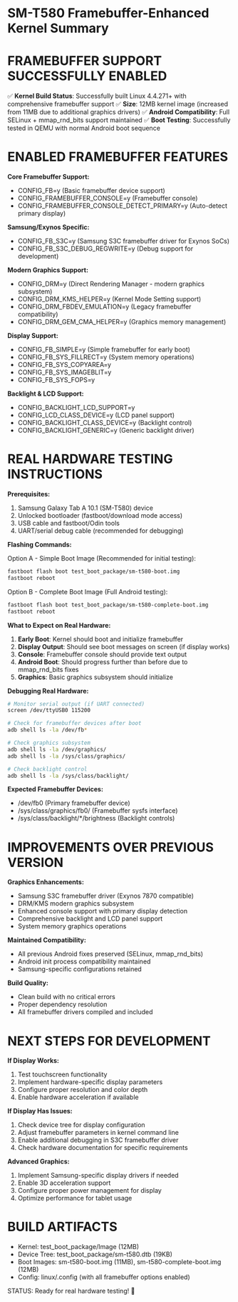 SM-T580 Framebuffer-Enhanced Kernel Summary
===========================================

FRAMEBUFFER SUPPORT SUCCESSFULLY ENABLED
=========================================

✅ **Kernel Build Status**: Successfully built Linux 4.4.271+ with comprehensive framebuffer support
✅ **Size**: 12MB kernel image (increased from 11MB due to additional graphics drivers)
✅ **Android Compatibility**: Full SELinux + mmap_rnd_bits support maintained
✅ **Boot Testing**: Successfully tested in QEMU with normal Android boot sequence

ENABLED FRAMEBUFFER FEATURES
============================

**Core Framebuffer Support:**
- CONFIG_FB=y (Basic framebuffer device support)
- CONFIG_FRAMEBUFFER_CONSOLE=y (Framebuffer console)
- CONFIG_FRAMEBUFFER_CONSOLE_DETECT_PRIMARY=y (Auto-detect primary display)

**Samsung/Exynos Specific:**
- CONFIG_FB_S3C=y (Samsung S3C framebuffer driver for Exynos SoCs)
- CONFIG_FB_S3C_DEBUG_REGWRITE=y (Debug support for development)

**Modern Graphics Support:**
- CONFIG_DRM=y (Direct Rendering Manager - modern graphics subsystem)
- CONFIG_DRM_KMS_HELPER=y (Kernel Mode Setting support)
- CONFIG_DRM_FBDEV_EMULATION=y (Legacy framebuffer compatibility)
- CONFIG_DRM_GEM_CMA_HELPER=y (Graphics memory management)

**Display Support:**
- CONFIG_FB_SIMPLE=y (Simple framebuffer for early boot)
- CONFIG_FB_SYS_FILLRECT=y (System memory operations)
- CONFIG_FB_SYS_COPYAREA=y
- CONFIG_FB_SYS_IMAGEBLIT=y
- CONFIG_FB_SYS_FOPS=y

**Backlight & LCD Support:**
- CONFIG_BACKLIGHT_LCD_SUPPORT=y
- CONFIG_LCD_CLASS_DEVICE=y (LCD panel support)
- CONFIG_BACKLIGHT_CLASS_DEVICE=y (Backlight control)
- CONFIG_BACKLIGHT_GENERIC=y (Generic backlight driver)

REAL HARDWARE TESTING INSTRUCTIONS
==================================

**Prerequisites:**
1. Samsung Galaxy Tab A 10.1 (SM-T580) device
2. Unlocked bootloader (fastboot/download mode access)
3. USB cable and fastboot/Odin tools
4. UART/serial debug cable (recommended for debugging)

**Flashing Commands:**

Option A - Simple Boot Image (Recommended for initial testing):
```bash
fastboot flash boot test_boot_package/sm-t580-boot.img
fastboot reboot
```

Option B - Complete Boot Image (Full Android testing):
```bash
fastboot flash boot test_boot_package/sm-t580-complete-boot.img
fastboot reboot
```

**What to Expect on Real Hardware:**
1. **Early Boot**: Kernel should boot and initialize framebuffer
2. **Display Output**: Should see boot messages on screen (if display works)
3. **Console**: Framebuffer console should provide text output
4. **Android Boot**: Should progress further than before due to mmap_rnd_bits fixes
5. **Graphics**: Basic graphics subsystem should initialize

**Debugging Real Hardware:**
```bash
# Monitor serial output (if UART connected)
screen /dev/ttyUSB0 115200

# Check for framebuffer devices after boot
adb shell ls -la /dev/fb*

# Check graphics subsystem
adb shell ls -la /dev/graphics/
adb shell ls -la /sys/class/graphics/

# Check backlight control
adb shell ls -la /sys/class/backlight/
```

**Expected Framebuffer Devices:**
- /dev/fb0 (Primary framebuffer device)
- /sys/class/graphics/fb0/ (Framebuffer sysfs interface)
- /sys/class/backlight/*/brightness (Backlight controls)

IMPROVEMENTS OVER PREVIOUS VERSION
=================================

**Graphics Enhancements:**
- Samsung S3C framebuffer driver (Exynos 7870 compatible)
- DRM/KMS modern graphics subsystem
- Enhanced console support with primary display detection
- Comprehensive backlight and LCD panel support
- System memory graphics operations

**Maintained Compatibility:**
- All previous Android fixes preserved (SELinux, mmap_rnd_bits)
- Android init process compatibility maintained
- Samsung-specific configurations retained

**Build Quality:**
- Clean build with no critical errors
- Proper dependency resolution
- All framebuffer drivers compiled and included

NEXT STEPS FOR DEVELOPMENT
=========================

**If Display Works:**
1. Test touchscreen functionality
2. Implement hardware-specific display parameters
3. Configure proper resolution and color depth
4. Enable hardware acceleration if available

**If Display Has Issues:**
1. Check device tree for display configuration
2. Adjust framebuffer parameters in kernel command line
3. Enable additional debugging in S3C framebuffer driver
4. Check hardware documentation for specific requirements

**Advanced Graphics:**
1. Implement Samsung-specific display drivers if needed
2. Enable 3D acceleration support
3. Configure proper power management for display
4. Optimize performance for tablet usage

BUILD ARTIFACTS
===============
- Kernel: test_boot_package/Image (12MB)
- Device Tree: test_boot_package/sm-t580.dtb (19KB) 
- Boot Images: sm-t580-boot.img (11MB), sm-t580-complete-boot.img (12MB)
- Config: linux/.config (with all framebuffer options enabled)

STATUS: Ready for real hardware testing! 🚀
